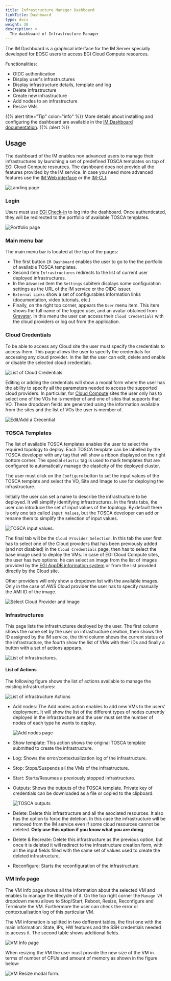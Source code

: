 ```yaml
---
title: Infrastructure Manager Dashboard
linkTitle: Dashboard
type: docs
weight: 30
description: >
  The dashboard of Infrastructure Manager
---
```


The IM Dashboard is a graphical interface for the IM Server specially developed
for EOSC users to access EGI Cloud Compute resources.

Functionalities:

- OIDC authentication
- Display user's infrastructures
- Display infrastructure details, template and log
- Delete infrastructure
- Create new infrastructure
- Add nodes to an infrastructure
- Resize VMs

{{% alert title="Tip" color="info" %}} More details about installing
and configuring the dashboard are available in the
[IM Dashboard documentation](https://imdocs.readthedocs.io/en/latest/dashboard.html).
{{% /alert %}}
## Usage

The dashboard of the IM enables non advanced users to manage their
infrastructures by launching a set of predefined TOSCA templates on top of EGI
Cloud Compute resources. The dashboard does not provide all the features
provided by the IM service. In case you need more advanced features use the
[IM Web interface](https://imdocs.readthedocs.io/en/latest/web.html) or the
[IM-CLI](cli).

![Landing page](dash_login.png)

### Login

Users must use [EGI Check-in](../../../../aai/check-in) to log into the
dashboard. Once authenticated, they will be redirected to the portfolio
of available TOSCA templates.

![Portfolio page](dash_configure.png)

### Main menu bar

The main menu bar is located at the top of the pages:

- The first button `IM Dashboard` enables the user to go to the the portfolio of
  available TOSCA templates.
- Second item `Infrastructures` redirects to the list of current user deployed
  infrastructures.
- In the `Advanced` item the `Settings` subitem displays some
  configuration settings as the URL of the IM service or the OIDC issuer.
- `External Links` show a set of configurables information links (documentation,
  video tutorials, etc.)
- Finally, on the right top corner, appears the `User` menu item. This item shows
  the full name of the logged user, and an avatar obtained from
  [Gravatar](https://www.gravatar.com/). In this menu the user can access their
  `Cloud Credentials` with the cloud providers or log out from the application.

### Cloud Credentials

To be able to access any Cloud site the user must specify the credentials to
access them. This page allows the user to specify the credentials for accessing
any cloud provider. In the list the user can edit, delete and enable or disable
the selected cloud credentials.

![List of Cloud Credentials](dash_cred_list.png)

Editing or adding the credentials will show a modal form where the user has the
ability to specify all the parameters needed to access the supported cloud providers.
In particular, for [Cloud Compute](../../../cloud-compute) sites the
user only has to select one of the VOs he is member of and one of sites that
supports that VO. These dropdown fields are generated using the information
available from the sites and the list of VOs the user is member of.

![Edit/Add a Crecential](dash_edit_cred.png)

### TOSCA Templates

The list of available TOSCA templates enables the user to select the required
topology to deploy. Each TOSCA template can be labelled by the TOSCA developer
with any tag that will show a ribbon displayed on the right bottom corner.
The special `elastic` tag is used to mark templates that are configured to
automatically manage the elasticity of the deployed cluster.

The user must click on the `Configure` button to set the input values of the
TOSCA template and select the VO, Site and Image to use for deploying the
infrastructure.

Initially the user can set a name to describe the infrastructure to be deployed.
It will simplify identifying infrastructures. In the firsts tabs, the user can
introduce the set of input values of the topology. By default there is only one
tab called `Input Values`, but the TOSCA developer can add or rename them to
simplify the selection of input values.

![TOSCA input values.](dash_inputs.png)

The final tab will be the `Cloud Provider Selection`. In this tab the user first
has to select one of the Cloud providers that has been previously added (and
not disabled) in the `Cloud Credentials` page, then has to select the base
image used to deploy the VMs. In case of EGI Cloud Compute sites, the user has
two options: he can select an image from the list of images provided by the
[EGI AppDB information system](https://appdb.egi.eu/) or from the list provided
directly by the Cloud site.

Other providers will only show a dropdown list with the available images.
Only in the case of AWS Cloud provider the user has to specify manually the AMI
ID of the image.

![Select Cloud Provider and Image](dash_site.png)

### Infrastructures

This page lists the infrastructures deployed by the user.
The first column shows the name set by the user on infrastructure creation,
then shows the ID assigned by the IM service, the third column shows the current
status of the infrastructure, the fourth show the list of VMs with their IDs and
finally a button with a set of actions appears.

![List of infrastructures.](dash_inf_list.png)

#### List of Actions

The following figure shows the list of actions available to manage the existing
infrastructures:

![List of infrastructure Actions](dash_inf_actions.png)

- Add nodes: The Add nodes action enables to add new VMs to the users'
  deployment. It will show the list of the different types of nodes
  currently deployed in the infrastructure and the user must set the number
  of nodes of each type he wants to deploy.

   ![Add nodes page](dash_add_nodes.png)

- Show template: This action shows the original TOSCA template submitted to
  create the infrastructure.

- Log: Shows the error/contextualization log of the infrastructure.

- Stop: Stops/Suspends all the VMs of the infrastructure.

- Start: Starts/Resumes a previously stopped infrastructure.

- Outputs: Shows the outputs of the TOSCA template. Private key of
  credentials can be downloaded as a file or copied to the clipboard.

   ![TOSCA outputs](dash_outputs.png)

- Delete: Delete this infrastructure and all the asociated resources. It also
  has the option to force the deletion. In this case the infrastructure will
  be removed from the IM service even if some cloud resources cannot be deleted.
  **Only use this option if you know what you are doing**.

- Delete & Recreate: Delete this infrastructure as the previous option, but
  once it is deleted it will redirect to the infrastructure creation form, with
  all the input fields filled with the same set of values used to create the
  deleted infrastructure.

- Reconfigure: Starts the reconfiguration of the infrastructure.

### VM Info page

The VM Info page shows all the information about the selected VM and
enables to manage the lifecycle of it. On the top right corner the `Manage VM`
dropdown menu allows to Stop/Start, Reboot, Resize, Reconfigure and Terminate
the VM. Furthermore the user can check the error or contextualisation log of this
particular VM.

The VM infomation is splitted in two dofferent tables, the first one with the
main information: State, IPs, HW features and the SSH credentials needed to
access it. The second table shows additional fields.

![VM Info page](dash_vm_info.png)

When resizing the VM the user must provide the new size of the VM in terms
of number of CPUs and amount of memory as shown in the figure below:

![VM Resize modal form.](dash_vm_resize.png)
